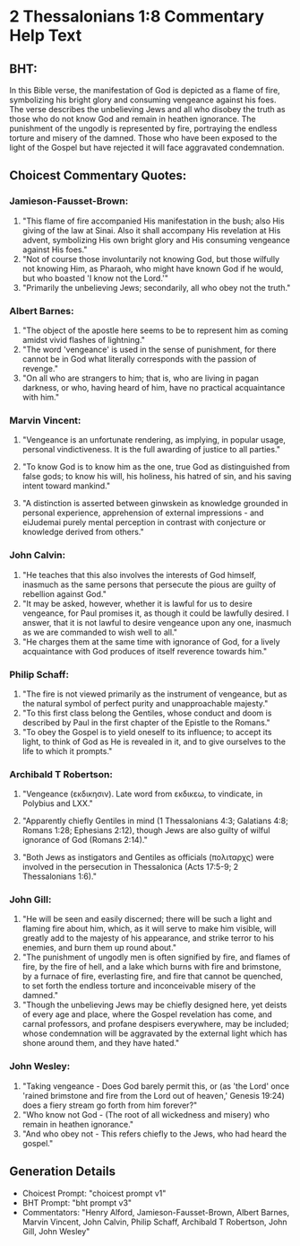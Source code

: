 # 2 Thessalonians 1:8 Commentary Help Text

## BHT:
In this Bible verse, the manifestation of God is depicted as a flame of fire, symbolizing his bright glory and consuming vengeance against his foes. The verse describes the unbelieving Jews and all who disobey the truth as those who do not know God and remain in heathen ignorance. The punishment of the ungodly is represented by fire, portraying the endless torture and misery of the damned. Those who have been exposed to the light of the Gospel but have rejected it will face aggravated condemnation.

## Choicest Commentary Quotes:
### Jamieson-Fausset-Brown:
1. "This flame of fire accompanied His manifestation in the bush; also His giving of the law at Sinai. Also it shall accompany His revelation at His advent, symbolizing His own bright glory and His consuming vengeance against His foes."
2. "Not of course those involuntarily not knowing God, but those wilfully not knowing Him, as Pharaoh, who might have known God if he would, but who boasted 'I know not the Lord.'"
3. "Primarily the unbelieving Jews; secondarily, all who obey not the truth."

### Albert Barnes:
1. "The object of the apostle here seems to be to represent him as coming amidst vivid flashes of lightning."
2. "The word 'vengeance' is used in the sense of punishment, for there cannot be in God what literally corresponds with the passion of revenge."
3. "On all who are strangers to him; that is, who are living in pagan darkness, or who, having heard of him, have no practical acquaintance with him."

### Marvin Vincent:
1. "Vengeance is an unfortunate rendering, as implying, in popular usage, personal vindictiveness. It is the full awarding of justice to all parties." 

2. "To know God is to know him as the one, true God as distinguished from false gods; to know his will, his holiness, his hatred of sin, and his saving intent toward mankind."

3. "A distinction is asserted between ginwskein as knowledge grounded in personal experience, apprehension of external impressions - and eiJudemai purely mental perception in contrast with conjecture or knowledge derived from others."

### John Calvin:
1. "He teaches that this also involves the interests of God himself, inasmuch as the same persons that persecute the pious are guilty of rebellion against God."
2. "It may be asked, however, whether it is lawful for us to desire vengeance, for Paul promises it, as though it could be lawfully desired. I answer, that it is not lawful to desire vengeance upon any one, inasmuch as we are commanded to wish well to all."
3. "He charges them at the same time with ignorance of God, for a lively acquaintance with God produces of itself reverence towards him."

### Philip Schaff:
1. "The fire is not viewed primarily as the instrument of vengeance, but as the natural symbol of perfect purity and unapproachable majesty."
2. "To this first class belong the Gentiles, whose conduct and doom is described by Paul in the first chapter of the Epistle to the Romans."
3. "To obey the Gospel is to yield oneself to its influence; to accept its light, to think of God as He is revealed in it, and to give ourselves to the life to which it prompts."

### Archibald T Robertson:
1. "Vengeance (εκδικησιν). Late word from εκδικεω, to vindicate, in Polybius and LXX." 

2. "Apparently chiefly Gentiles in mind (1 Thessalonians 4:3; Galatians 4:8; Romans 1:28; Ephesians 2:12), though Jews are also guilty of wilful ignorance of God (Romans 2:14)."

3. "Both Jews as instigators and Gentiles as officials (πολιταρχς) were involved in the persecution in Thessalonica (Acts 17:5-9; 2 Thessalonians 1:6)."

### John Gill:
1. "He will be seen and easily discerned; there will be such a light and flaming fire about him, which, as it will serve to make him visible, will greatly add to the majesty of his appearance, and strike terror to his enemies, and burn them up round about."
2. "The punishment of ungodly men is often signified by fire, and flames of fire, by the fire of hell, and a lake which burns with fire and brimstone, by a furnace of fire, everlasting fire, and fire that cannot be quenched, to set forth the endless torture and inconceivable misery of the damned."
3. "Though the unbelieving Jews may be chiefly designed here, yet deists of every age and place, where the Gospel revelation has come, and carnal professors, and profane despisers everywhere, may be included; whose condemnation will be aggravated by the external light which has shone around them, and they have hated."

### John Wesley:
1. "Taking vengeance - Does God barely permit this, or (as 'the Lord' once 'rained brimstone and fire from the Lord out of heaven,' Genesis 19:24) does a fiery stream go forth from him forever?"
2. "Who know not God - (The root of all wickedness and misery) who remain in heathen ignorance."
3. "And who obey not - This refers chiefly to the Jews, who had heard the gospel."


## Generation Details
- Choicest Prompt: "choicest prompt v1"
- BHT Prompt: "bht prompt v3"
- Commentators: "Henry Alford, Jamieson-Fausset-Brown, Albert Barnes, Marvin Vincent, John Calvin, Philip Schaff, Archibald T Robertson, John Gill, John Wesley"
